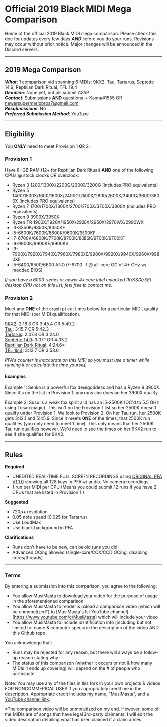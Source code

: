 # Official 2019 Black MIDI Mega Comparison
Home of the official 2019 Black MIDI mega comparison. Please check this doc for updates every few days ***AND*** before you do your runs. Revisions may occur without prior notice. Major changes will be announced in the Discord servers.

---
## 2019 Mega Comparison
***What***: 1 comparison vid spanning 6 MIDIs: 9KX2, Tau, Tartarus, Septette 14.9, Reptilian Dark Ritual, TFL 19.4 <br>
***Deadline***: None yet, but pls submit ASAP <br>
***Contact***: Submissions **AND** questions -> Kanna#1555 OR newersupermariobros7@gmail.com <br>
***Resubmissions***: No <br>
***Preferred Submission Method***: YouTube <br>

---
## Eligibility
You **ONLY** need to meet Provision 1 **OR** 2.

### Provision 1
Have 8+GB RAM (12+ for Reptilian Dark Ritual) **AND** one of the following CPUs @ stock clocks OR overclock:
- Ryzen 3 1200/1300X/2200G/2300X/3200G (includes PRO equivalents)
- Ryzen 5 1400/1500X/1600/1600X/2400G/2500X/2600/2600X/3400G/3600/3600X (includes PRO equivalents)
- Ryzen 7 1700/1700X/1800X/2700/2700X/3700X/3800X (includes PRO equivalents)
- Ryzen 9 3900X/3950X
- Ryzen TR 1900X/1920X/1950X/2920X/2950X/2970WX/2990WX
- i3-8350K/9350K/9350KF
- i5-6600K/7600K/8600K/9600K/9600KF
- i7-6700K/6800K/7700K/8700K/8086K/9700K/9700KF
- i9-9900K/9900KF/9900KS
- i9-7900X/7920X/7940X/7960X/7980XE/9900X/9920X/9940X/9960X/9980XE
- i5-6400/6500/6600 AND i7-6700 (if @ all-core OC of 4+ GHz w/ modded BIOS)

*If you have a 6000-series or newer 4+ core Intel unlocked (K/KS/X/XE) desktop CPU not on this list, feel free to contact me.*

### Provision 2
Meet any **ONE** of the crash pt cut times below for a particular MIDI, qualify for that MIDI (per MIDI qualification).

[9KX2](https://www.youtube.com/watch?v=E7e36Yc3e3w): 2:18.3 OR 3:45.4 OR 5:49.2 <br>
[Tau](https://www.youtube.com/watch?v=b0gyQMJHQ78): 3:15.7 OR 5:42.3 <br>
[Tartarus](https://www.youtube.com/watch?v=u3QCN1qqfIo): 2:07.8 OR 3:24.0 <br>
[Septette 14.9](https://www.youtube.com/watch?v=JAtk3wOlB2Y): 3:07.1 OR 4:33.2 <br>
[Reptilian Dark Ritual](https://www.youtube.com/watch?v=IBb4NPR_scM): 4:24.6* <br>
[TFL 19.4](https://www.youtube.com/watch?v=XmtiTkXcPJU): 3:13.7 OR 3:53.6 <br>

*PFA's counter is inaccurate on this MIDI so you must use a timer while running it or calculate the time yourself.*

#### Examples

Example 1: Senko is a powerful fox demigoddess and has a Ryzen 9 3900X. Since it's on the list in Provision 1, any runs she does on her 3900X qualify.

Example 2: Susu is a weak fox spirit and has an i5-2500K (OC'd to 5.5 GHz using Tosan magic). This isn't on the Provision 1 list so her 2500K doesn't qualify under Provision 1. We look to Provision 2. On her Tau run, her 2500K gets 3:12.1 and 5:45.9. Since it meets **ONE** of the times, that 2500K run qualifies (you only need to meet 1 time). This only means that her 2500K Tau run qualifies however. We'd need to see the times on her 9KX2 run to see if she qualifies for 9KX2.

---
## Rules

**Required**
- UNEDITED REAL-TIME FULL SCREEN RECORDINGS using [ORIGINAL PFA V1.1.0](http://kaleidonkep99.altervista.org/pfamirror/index.html) showing all 128 keys in PFA w/ audio. No camera recordings.
- 1 run per MIDI per CPU (Means you could submit 12 runs if you have 2 CPUs that are listed in Provision 1!)

**Suggested**
- 720p+ resolution
- 0.05 note speed (0.025 for Tartarus)
- Use LoudMax
- Use black background in PFA

**Clarifications**
- Runs don't have to be new, can be old runs you did
- Advanced OCing allowed (single-core/CCX/CCD OCing, disabling cores/threads) 

---
### Terms

By entering a submission into this comparison, you agree to the following:
- You allow MusiMasta to download your video for the purpose of usage in the aforementioned comparison
- You allow MusiMasta to render & upload a comparison video (which will be unmonetized*) to [MusiMasta's 1st YouTube channel] (https://www.youtube.com/c/MusiMasta) which will include your video
- You allow MusiMasta to include identification info (including but not limited to: name & computer specs) in the description of the video AND this Github repo

You acknowledge that:
- Runs may be rejected for any reason, but there will always be a follow-up reason stating why
- The status of this comparison (whether it occurs or not & how many MIDIs it ends up covering) will depend on the # of people who participate

Note: You may use any of the files in this fork in your own projects & videos FOR NONCOMMERICAL USES if you appropriately credit me in the description. Appropriate credit includes my name, "MusiMasta", and a [YouTube channel link](https://www.youtube.com/c/MusiMasta).

*The comparison video will be unmonetized on my end. However, some of the MIDIs are of songs that have legal 3rd-party claimants. I will edit the video description detailing what has been claimed if a claim arises.
